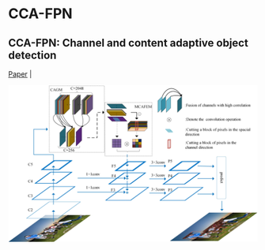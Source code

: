 # CCA-FPN
## CCA-FPN: Channel and content adaptive object detection

[Paper](https://authors.elsevier.com/a/1hYh83k8X3qOow) | 

<img src="network.jpg" width="800px"/>
